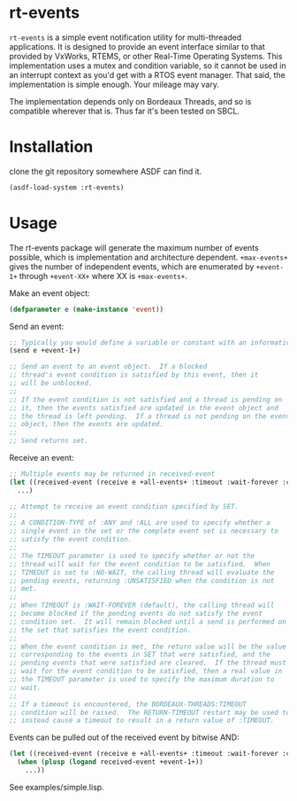 # rt-events

`rt-events` is a simple event notification utility for multi-threaded applications.  It is designed to provide an event interface similar to that provided by VxWorks, RTEMS, or other Real-Time Operating Systems.  This implementation uses a mutex and condition variable, so it cannot be used in an interrupt context as you'd get with a RTOS event manager.  That said, the implementation is simple enough.  Your mileage may vary.

The implementation depends only on Bordeaux Threads, and so is compatible wherever that is.  Thus far it's been tested on SBCL.

# Installation

clone the git repository somewhere ASDF can find it.  

```lisp
(asdf-load-system :rt-events)
```

# Usage

The rt-events package will generate the maximum number of events possible, which is implementation and architecture dependent.  `+max-events+` gives the number of independent events, which are enumerated by `+event-1+` through `+event-XX+` where XX is `+max-events+`.

Make an event object: 

```lisp
(defparameter e (make-instance 'event))
```

Send an event:

```lisp
;; Typically you would define a variable or constant with an informative name...
(send e +event-1+)

;; Send an event to an event object.  If a blocked
;; thread's event condition is satisfied by this event, then it
;; will be unblocked.  
;; 
;; If the event condition is not satisfied and a thread is pending on
;; it, then the events satisfied are updated in the event object and
;; the thread is left pending.  If a thread is not pending on the event
;; object, then the events are updated.
;; 
;; Send returns set.
```

Receive an event:

```lisp
;; Multiple events may be returned in received-event
(let ((received-event (receive e +all-events+ :timeout :wait-forever :condition-type :any)))
  ...)

;; Attempt to receive an event condition specified by SET.  
;; 
;; A CONDITION-TYPE of :ANY and :ALL are used to specify whether a
;; single event in the set or the complete event set is necessary to
;; satisfy the event condition.  
;; 
;; The TIMEOUT parameter is used to specify whether or not the
;; thread will wait for the event condition to be satisfied.  When
;; TIMEOUT is set to :NO-WAIT, the calling thread will evaluate the
;; pending events, returning :UNSATISFIED when the condition is not
;; met.  
;; 
;; When TIMEOUT is :WAIT-FOREVER (default), the calling thread will
;; become blocked if the pending events do not satisfy the event
;; condition set.  It will remain blocked until a send is performed on
;; the set that satisfies the event condition.
;; 
;; When the event condition is met, the return value will be the value
;; corresponding to the events in SET that were satisfied, and the
;; pending events that were satisfied are cleared.  If the thread must
;; wait for the event condition to be satisfied, then a real value in
;; the TIMEOUT parameter is used to specify the maximum duration to
;; wait.
;; 
;; If a timeout is encountered, the BORDEAUX-THREADS:TIMEOUT
;; condition will be raised.  The RETURN-TIMEOUT restart may be used to
;; instead cause a timeout to result in a return value of :TIMEOUT.
```

Events can be pulled out of the received event by bitwise AND:

```lisp
(let ((received-event (receive e +all-events+ :timeout :wait-forever :condition-type :any)))
  (when (plusp (logand received-event +event-1+))
    ...))
```

See examples/simple.lisp.
